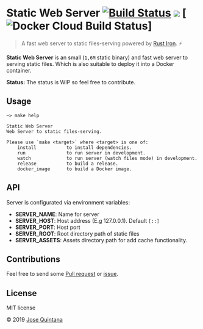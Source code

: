 # Static Web Server [![Build Status](https://ci.joseluisq.net/api/badges/joseluisq/static-web-server/status.svg?branch=develop)](https://ci.joseluisq.net/joseluisq/static-web-server) [![](https://images.microbadger.com/badges/image/joseluisq/static-web-server.svg)](https://microbadger.com/images/joseluisq/static-web-server "Get your own image badge on microbadger.com") [![Docker Cloud Build Status](https://img.shields.io/docker/cloud/build/joseluisq/static-web-server.svg)]

> A fast web server to static files-serving powered by [Rust Iron](https://github.com/iron/iron). :zap:

**Static Web Server** is an small (`1,6M` static binary) and fast web server to serving static files. Which is also suitable to deploy it into a Docker container.

__Status:__ The status is WIP so feel free to contribute.

## Usage

```
~> make help

Static Web Server
Web Server to static files-serving.

Please use `make <target>` where <target> is one of:
    install           to install dependencies.
    run               to run server in development.
    watch             to run server (watch files mode) in development.
    release           to build a release.
    docker_image      to build a Docker image.
```

## API

Server is configurated via environment variables:

- **SERVER_NAME**: Name for server
- **SERVER_HOST**: Host address (E.g 127.0.0.1). Default `[::]`
- **SERVER_PORT**: Host port
- **SERVER_ROOT**: Root directory path of static files
- **SERVER_ASSETS**: Assets directory path for add cache functionality.

## Contributions

Feel free to send some [Pull request](https://github.com/joseluisq/static-web-server/pulls) or [issue](https://github.com/joseluisq/static-web-server/issues).

## License
MIT license

© 2019 [Jose Quintana](https://git.io/joseluisq)
